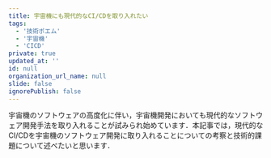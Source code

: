```yaml
---
title: 宇宙機にも現代的なCI/CDを取り入れたい
tags:
  - '技術ポエム'
  - '宇宙機'
  - 'CICD'
private: true
updated_at: ''
id: null
organization_url_name: null
slide: false
ignorePublish: false
---
```

宇宙機のソフトウェアの高度化に伴い，宇宙機開発においても現代的なソフトウェア開発手法を取り入れることが試みられ始めています．本記事では，現代的なCI/CDを宇宙機のソフトウェア開発に取り入れることについての考察と技術的課題について述べたいと思います．